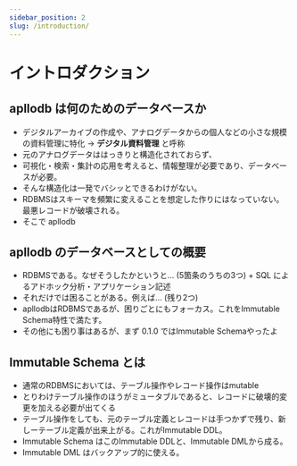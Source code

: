 ```yaml
---
sidebar_position: 2
slug: /introduction/
---
```


# イントロダクション

## apllodb は何のためのデータベースか

- デジタルアーカイブの作成や、アナログデータからの個人などの小さな規模の資料管理に特化 -> **デジタル資料管理** と呼称
- 元のアナログデータははっきりと構造化されておらず、
- 可視化・検索・集計の応用を考えると、情報整理が必要であり、データベースが必要。
- そんな構造化は一発でバシッとできるわけがない。
- RDBMSはスキーマを頻繁に変えることを想定した作りにはなっていない。最悪レコードが破壊される。
- そこで apllodb

## apllodb のデータベースとしての概要

- RDBMSである。なぜそうしたかというと... (5箇条のうちの3つ) + SQL によるアドホック分析・アプリケーション記述
- それだけでは困ることがある。例えば... (残り2つ)
- apllodbはRDBMSであるが、困りごとにもフォーカス。これをImmutable Schema特性で満たす。
- その他にも困り事はあるが、まず 0.1.0 ではImmutable Schemaやったよ

## Immutable Schema とは

- 通常のRDBMSにおいては、テーブル操作やレコード操作はmutable
- とりわけテーブル操作のほうがミュータブルであると、レコードに破壊的変更を加える必要が出てくる
- テーブル操作をしても、元のテーブル定義とレコードは手つかずで残り、新しーテーブル定義が出来上がる。これがImmutable DDL。
- Immutable Schema はこのImmutable DDLと、Immutable DMLから成る。
- Immutable DML はバックアップ的に使える。
